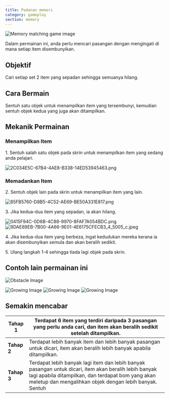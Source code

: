 ```yaml
---
title: Padanan memori
category: gameplay
section: memory
---
```


![Memory matching game image](https://help.studycat.com/hc/article_attachments/34783202572569)

Dalam permainan ini, anda perlu mencari pasangan dengan mengingati di mana setiap item disembunyikan.

## Objektif

Cari setiap set 2 item yang sepadan sehingga semuanya hilang.

## Cara Bermain

Sentuh satu objek untuk menampilkan item yang tersembunyi, kemudian sentuh objek kedua yang juga akan ditampilkan.

## Mekanik Permainan

### Menampilkan Item

1\. Sentuh salah satu objek pada skrin untuk menampilkan item yang sedang anda pelajari.

![2C034E5C-67B4-4AE8-B338-14ED53945463.png](https://help.studycat.com/hc/article_attachments/34783202572569)

### Memadankan Item

2\. Sentuh objek lain pada skrin untuk menampilkan item yang lain.

![85FB5760-D8B5-4C52-AE69-BE50A331E817.png](https://help.studycat.com/hc/article_attachments/34783227455641)

3\. Jika kedua-dua item yang sepadan, ia akan hilang.

![0415F94C-0D6B-4C88-9970-8FAF7A054BDC.png](https://help.studycat.com/hc/article_attachments/34783202585497) ![9DAE89EB-7B00-4A66-9E01-4E6175CFECB3_4_5005_c.jpeg](https://help.studycat.com/hc/article_attachments/34783202588569)

4\. Jika kedua-dua item yang berbeza, ingat kedudukan mereka kerana ia akan disembunyikan semula dan akan beralih sedikit.

5\. Ulang langkah 1\-4 sehingga tiada lagi objek pada skrin.

## Contoh lain permainan ini

![Obstacle Image](https://help.studycat.com/hc/article_attachments/34783227488537)

![Growing Image](https://help.studycat.com/hc/article_attachments/34783227493913) ![Growing Image](https://help.studycat.com/hc/article_attachments/34783202605977) ![Growing Image](https://help.studycat.com/hc/article_attachments/34783202616089)

## Semakin mencabar

| **Tahap 1** | Terdapat 6 item yang terdiri daripada 3 pasangan yang perlu anda cari, dan item akan beralih sedikit setelah ditampilkan. |
| --- | --- |
| **Tahap 2** | Terdapat lebih banyak item dan lebih banyak pasangan untuk dicari, item akan beralih lebih banyak apabila ditampilkan. |
| **Tahap 3** | Terdapat lebih banyak lagi item dan lebih banyak pasangan untuk dicari, item akan beralih lebih banyak lagi apabila ditampilkan, dan terdapat bom yang akan meletup dan mengalihkan objek dengan lebih banyak. Sentuh